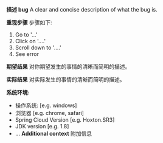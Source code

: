 **描述 bug**
A clear and concise description of what the bug is.

**重现步骤**
步骤如下:
1. Go to '...'
2. Click on '....'
3. Scroll down to '....'
4. See error

**期望结果**
对你期望发生的事情的清晰而简明的描述。

**实际结果**
对实际发生的事情的清晰而简明的描述。

**系统环境:**
 - 操作系统: [e.g. windows]
 - 浏览器 [e.g. chrome, safari]
 - Spring Cloud Version [e.g. Hoxton.SR3]
 - JDK version [e.g. 1.8]
 - ...
**Additional context**
附加信息